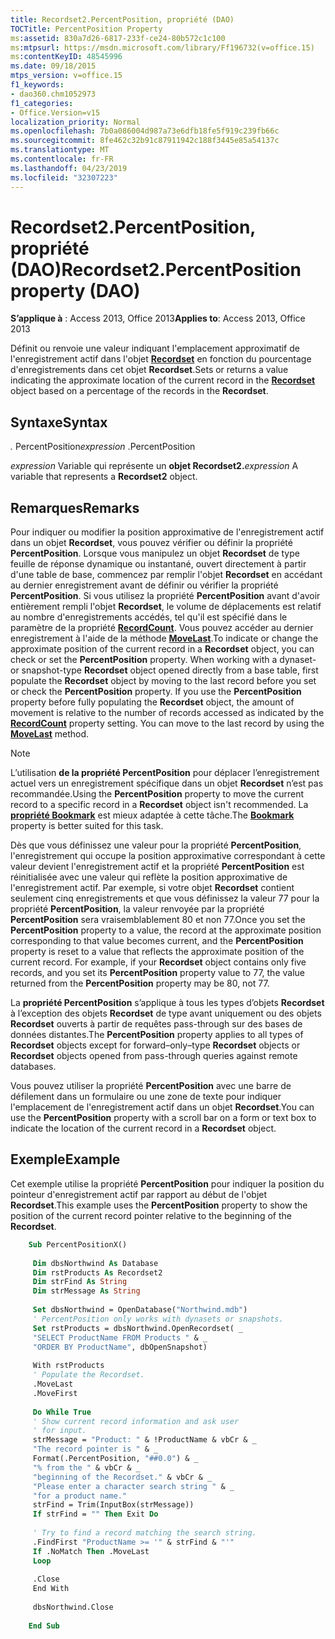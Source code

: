 ```yaml
---
title: Recordset2.PercentPosition, propriété (DAO)
TOCTitle: PercentPosition Property
ms:assetid: 830a7d26-6817-233f-ce24-80b572c1c100
ms:mtpsurl: https://msdn.microsoft.com/library/Ff196732(v=office.15)
ms:contentKeyID: 48545996
ms.date: 09/18/2015
mtps_version: v=office.15
f1_keywords:
- dao360.chm1052973
f1_categories:
- Office.Version=v15
localization_priority: Normal
ms.openlocfilehash: 7b0a086004d987a73e6dfb18fe5f919c239fb66c
ms.sourcegitcommit: 8fe462c32b91c87911942c188f3445e85a54137c
ms.translationtype: MT
ms.contentlocale: fr-FR
ms.lasthandoff: 04/23/2019
ms.locfileid: "32307223"
---
```

# <a name="recordset2percentposition-property-dao"></a><span data-ttu-id="701a9-102">Recordset2.PercentPosition, propriété (DAO)</span><span class="sxs-lookup"><span data-stu-id="701a9-102">Recordset2.PercentPosition property (DAO)</span></span>

<span data-ttu-id="701a9-103">**S’applique à** : Access 2013, Office 2013</span><span class="sxs-lookup"><span data-stu-id="701a9-103">**Applies to**: Access 2013, Office 2013</span></span>

<span data-ttu-id="701a9-104">Définit ou renvoie une valeur indiquant l'emplacement approximatif de l'enregistrement actif dans l'objet **[Recordset](recordset-object-dao.md)** en fonction du pourcentage d'enregistrements dans cet objet **Recordset**.</span><span class="sxs-lookup"><span data-stu-id="701a9-104">Sets or returns a value indicating the approximate location of the current record in the **[Recordset](recordset-object-dao.md)** object based on a percentage of the records in the **Recordset**.</span></span>

## <a name="syntax"></a><span data-ttu-id="701a9-105">Syntaxe</span><span class="sxs-lookup"><span data-stu-id="701a9-105">Syntax</span></span>

<span data-ttu-id="701a9-106">*.* PercentPosition</span><span class="sxs-lookup"><span data-stu-id="701a9-106">*expression* .PercentPosition</span></span>

<span data-ttu-id="701a9-107">*expression* Variable qui représente un **objet Recordset2.**</span><span class="sxs-lookup"><span data-stu-id="701a9-107">*expression* A variable that represents a **Recordset2** object.</span></span>

## <a name="remarks"></a><span data-ttu-id="701a9-108">Remarques</span><span class="sxs-lookup"><span data-stu-id="701a9-108">Remarks</span></span>

<span data-ttu-id="701a9-p101">Pour indiquer ou modifier la position approximative de l'enregistrement actif dans un objet **Recordset**, vous pouvez vérifier ou définir la propriété **PercentPosition**. Lorsque vous manipulez un objet **Recordset** de type feuille de réponse dynamique ou instantané, ouvert directement à partir d'une table de base, commencez par remplir l'objet **Recordset** en accédant au dernier enregistrement avant de définir ou vérifier la propriété **PercentPosition**. Si vous utilisez la propriété **PercentPosition** avant d'avoir entièrement rempli l'objet **Recordset**, le volume de déplacements est relatif au nombre d'enregistrements accédés, tel qu'il est spécifié dans le paramètre de la propriété **[RecordCount](recordset2-recordcount-property-dao.md)**. Vous pouvez accéder au dernier enregistrement à l'aide de la méthode **[MoveLast](recordset2-movelast-method-dao.md)**.</span><span class="sxs-lookup"><span data-stu-id="701a9-p101">To indicate or change the approximate position of the current record in a **Recordset** object, you can check or set the **PercentPosition** property. When working with a dynaset- or snapshot-type **Recordset** object opened directly from a base table, first populate the **Recordset** object by moving to the last record before you set or check the **PercentPosition** property. If you use the **PercentPosition** property before fully populating the **Recordset** object, the amount of movement is relative to the number of records accessed as indicated by the **[RecordCount](recordset2-recordcount-property-dao.md)** property setting. You can move to the last record by using the **[MoveLast](recordset2-movelast-method-dao.md)** method.</span></span>

> [!NOTE]
> <span data-ttu-id="701a9-113">L’utilisation **de la propriété PercentPosition** pour déplacer l’enregistrement actuel vers un enregistrement spécifique dans un objet **Recordset** n’est pas recommandée.</span><span class="sxs-lookup"><span data-stu-id="701a9-113">Using the **PercentPosition** property to move the current record to a specific record in a **Recordset** object isn't recommended.</span></span> <span data-ttu-id="701a9-114">La **[propriété Bookmark](recordset2-bookmark-property-dao.md)** est mieux adaptée à cette tâche.</span><span class="sxs-lookup"><span data-stu-id="701a9-114">The **[Bookmark](recordset2-bookmark-property-dao.md)** property is better suited for this task.</span></span>

<span data-ttu-id="701a9-p103">Dès que vous définissez une valeur pour la propriété **PercentPosition**, l'enregistrement qui occupe la position approximative correspondant à cette valeur devient l'enregistrement actif et la propriété **PercentPosition** est réinitialisée avec une valeur qui reflète la position approximative de l'enregistrement actif. Par exemple, si votre objet **Recordset** contient seulement cinq enregistrements et que vous définissez la valeur 77 pour la propriété **PercentPosition**, la valeur renvoyée par la propriété **PercentPosition** sera vraisemblablement 80 et non 77.</span><span class="sxs-lookup"><span data-stu-id="701a9-p103">Once you set the **PercentPosition** property to a value, the record at the approximate position corresponding to that value becomes current, and the **PercentPosition** property is reset to a value that reflects the approximate position of the current record. For example, if your **Recordset** object contains only five records, and you set its **PercentPosition** property value to 77, the value returned from the **PercentPosition** property may be 80, not 77.</span></span>

<span data-ttu-id="701a9-117">La **propriété PercentPosition** s’applique à tous les types d’objets **Recordset** à l’exception des objets **Recordset** de type avant uniquement ou des objets **Recordset** ouverts à partir de requêtes pass-through sur des bases de données distantes.</span><span class="sxs-lookup"><span data-stu-id="701a9-117">The **PercentPosition** property applies to all types of **Recordset** objects except for forward–only–type **Recordset** objects or **Recordset** objects opened from pass-through queries against remote databases.</span></span>

<span data-ttu-id="701a9-118">Vous pouvez utiliser la propriété **PercentPosition** avec une barre de défilement dans un formulaire ou une zone de texte pour indiquer l'emplacement de l'enregistrement actif dans un objet **Recordset**.</span><span class="sxs-lookup"><span data-stu-id="701a9-118">You can use the **PercentPosition** property with a scroll bar on a form or text box to indicate the location of the current record in a **Recordset** object.</span></span>

## <a name="example"></a><span data-ttu-id="701a9-119">Exemple</span><span class="sxs-lookup"><span data-stu-id="701a9-119">Example</span></span>

<span data-ttu-id="701a9-120">Cet exemple utilise la propriété **PercentPosition** pour indiquer la position du pointeur d'enregistrement actif par rapport au début de l'objet **Recordset**.</span><span class="sxs-lookup"><span data-stu-id="701a9-120">This example uses the **PercentPosition** property to show the position of the current record pointer relative to the beginning of the **Recordset**.</span></span>

```vb
    Sub PercentPositionX() 
     
     Dim dbsNorthwind As Database 
     Dim rstProducts As Recordset2 
     Dim strFind As String 
     Dim strMessage As String 
     
     Set dbsNorthwind = OpenDatabase("Northwind.mdb") 
     ' PercentPosition only works with dynasets or snapshots. 
     Set rstProducts = dbsNorthwind.OpenRecordset( _ 
     "SELECT ProductName FROM Products " & _ 
     "ORDER BY ProductName", dbOpenSnapshot) 
     
     With rstProducts 
     ' Populate the Recordset. 
     .MoveLast 
     .MoveFirst 
     
     Do While True 
     ' Show current record information and ask user 
     ' for input. 
     strMessage = "Product: " & !ProductName & vbCr & _ 
     "The record pointer is " & _ 
     Format(.PercentPosition, "##0.0") & _ 
     "% from the " & vbCr & _ 
     "beginning of the Recordset." & vbCr & _ 
     "Please enter a character search string " & _ 
     "for a product name." 
     strFind = Trim(InputBox(strMessage)) 
     If strFind = "" Then Exit Do 
     
     ' Try to find a record matching the search string. 
     .FindFirst "ProductName >= '" & strFind & "'" 
     If .NoMatch Then .MoveLast 
     Loop 
     
     .Close 
     End With 
     
     dbsNorthwind.Close 
     
    End Sub
```
